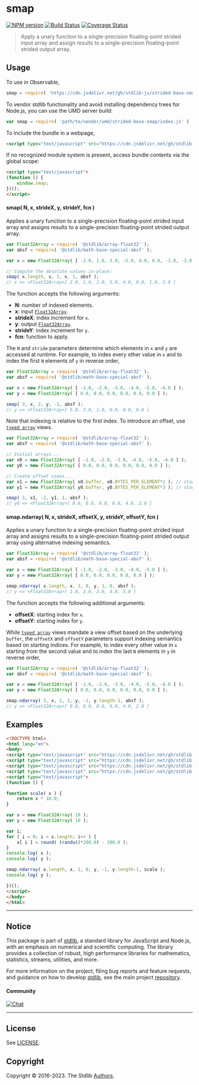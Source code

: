 <!--

@license Apache-2.0

Copyright (c) 2020 The Stdlib Authors.

Licensed under the Apache License, Version 2.0 (the "License");
you may not use this file except in compliance with the License.
You may obtain a copy of the License at

   http://www.apache.org/licenses/LICENSE-2.0

Unless required by applicable law or agreed to in writing, software
distributed under the License is distributed on an "AS IS" BASIS,
WITHOUT WARRANTIES OR CONDITIONS OF ANY KIND, either express or implied.
See the License for the specific language governing permissions and
limitations under the License.

-->

# smap

[![NPM version][npm-image]][npm-url] [![Build Status][test-image]][test-url] [![Coverage Status][coverage-image]][coverage-url] <!-- [![dependencies][dependencies-image]][dependencies-url] -->

> Apply a unary function to a single-precision floating-point strided input array and assign results to a single-precision floating-point strided output array.

<section class="intro">

</section>

<!-- /.intro -->



<section class="usage">

## Usage

To use in Observable,

```javascript
smap = require( 'https://cdn.jsdelivr.net/gh/stdlib-js/strided-base-smap@umd/browser.js' )
```

To vendor stdlib functionality and avoid installing dependency trees for Node.js, you can use the UMD server build:

```javascript
var smap = require( 'path/to/vendor/umd/strided-base-smap/index.js' )
```

To include the bundle in a webpage,

```html
<script type="text/javascript" src="https://cdn.jsdelivr.net/gh/stdlib-js/strided-base-smap@umd/browser.js"></script>
```

If no recognized module system is present, access bundle contents via the global scope:

```html
<script type="text/javascript">
(function () {
    window.smap;
})();
</script>
```

#### smap( N, x, strideX, y, strideY, fcn )

Applies a unary function to a single-precision floating-point strided input array and assigns results to a single-precision floating-point strided output array.

```javascript
var Float32Array = require( '@stdlib/array-float32' );
var absf = require( '@stdlib/math-base-special-absf' );

var x = new Float32Array( [ -2.0, 1.0, 3.0, -5.0, 4.0, 0.0, -1.0, -3.0 ] );

// Compute the absolute values in-place:
smap( x.length, x, 1, x, 1, absf );
// x => <Float32Array>[ 2.0, 1.0, 3.0, 5.0, 4.0, 0.0, 1.0, 3.0 ]
```

The function accepts the following arguments:

-   **N**: number of indexed elements.
-   **x**: input [`Float32Array`][@stdlib/array/float32].
-   **strideX**: index increment for `x`.
-   **y**: output [`Float32Array`][@stdlib/array/float32].
-   **strideY**: index increment for `y`.
-   **fcn**: function to apply.

The `N` and `stride` parameters determine which elements in `x` and `y` are accessed at runtime. For example, to index every other value in `x` and to index the first `N` elements of `y` in reverse order,

```javascript
var Float32Array = require( '@stdlib/array-float32' );
var absf = require( '@stdlib/math-base-special-absf' );

var x = new Float32Array( [ -1.0, -2.0, -3.0, -4.0, -5.0, -6.0 ] );
var y = new Float32Array( [ 0.0, 0.0, 0.0, 0.0, 0.0, 0.0 ] );

smap( 3, x, 2, y, -1, absf );
// y => <Float32Array>[ 5.0, 3.0, 1.0, 0.0, 0.0, 0.0 ]
```

Note that indexing is relative to the first index. To introduce an offset, use [`typed array`][@stdlib/array/float32] views.

```javascript
var Float32Array = require( '@stdlib/array-float32' );
var absf = require( '@stdlib/math-base-special-absf' );

// Initial arrays...
var x0 = new Float32Array( [ -1.0, -2.0, -3.0, -4.0, -5.0, -6.0 ] );
var y0 = new Float32Array( [ 0.0, 0.0, 0.0, 0.0, 0.0, 0.0 ] );

// Create offset views...
var x1 = new Float32Array( x0.buffer, x0.BYTES_PER_ELEMENT*1 ); // start at 2nd element
var y1 = new Float32Array( y0.buffer, y0.BYTES_PER_ELEMENT*3 ); // start at 4th element

smap( 3, x1, -2, y1, 1, absf );
// y0 => <Float32Array>[ 0.0, 0.0, 0.0, 6.0, 4.0, 2.0 ]
```

#### smap.ndarray( N, x, strideX, offsetX, y, strideY, offsetY, fcn )

Applies a unary function to a single-precision floating-point strided input array and assigns results to a single-precision floating-point strided output array using alternative indexing semantics.

```javascript
var Float32Array = require( '@stdlib/array-float32' );
var absf = require( '@stdlib/math-base-special-absf' );

var x = new Float32Array( [ -1.0, -2.0, -3.0, -4.0, -5.0 ] );
var y = new Float32Array( [ 0.0, 0.0, 0.0, 0.0, 0.0 ] );

smap.ndarray( x.length, x, 1, 0, y, 1, 0, absf );
// y => <Float32Array>[ 1.0, 2.0, 3.0, 4.0, 5.0 ]
```

The function accepts the following additional arguments:

-   **offsetX**: starting index for `x`.
-   **offsetY**: starting index for `y`.

While [`typed array`][@stdlib/array/float32] views mandate a view offset based on the underlying `buffer`, the `offsetX` and `offsetY` parameters support indexing semantics based on starting indices. For example, to index every other value in `x` starting from the second value and to index the last `N` elements in `y` in reverse order,

```javascript
var Float32Array = require( '@stdlib/array-float32' );
var absf = require( '@stdlib/math-base-special-absf' );

var x = new Float32Array( [ -1.0, -2.0, -3.0, -4.0, -5.0, -6.0 ] );
var y = new Float32Array( [ 0.0, 0.0, 0.0, 0.0, 0.0, 0.0 ] );

smap.ndarray( 3, x, 2, 1, y, -1, y.length-1, absf );
// y => <Float32Array>[ 0.0, 0.0, 0.0, 6.0, 4.0, 2.0 ]
```

</section>

<!-- /.usage -->

<section class="notes">

</section>

<!-- /.notes -->

<section class="examples">

## Examples

<!-- eslint no-undef: "error" -->

```html
<!DOCTYPE html>
<html lang="en">
<body>
<script type="text/javascript" src="https://cdn.jsdelivr.net/gh/stdlib-js/math-base-special-round@umd/browser.js"></script>
<script type="text/javascript" src="https://cdn.jsdelivr.net/gh/stdlib-js/random-base-randu@umd/browser.js"></script>
<script type="text/javascript" src="https://cdn.jsdelivr.net/gh/stdlib-js/array-float32@umd/browser.js"></script>
<script type="text/javascript" src="https://cdn.jsdelivr.net/gh/stdlib-js/strided-base-smap@umd/browser.js"></script>
<script type="text/javascript">
(function () {

function scale( x ) {
    return x * 10.0;
}

var x = new Float32Array( 10 );
var y = new Float32Array( 10 );

var i;
for ( i = 0; i < x.length; i++ ) {
    x[ i ] = round( (randu()*200.0) - 100.0 );
}
console.log( x );
console.log( y );

smap.ndarray( x.length, x, 1, 0, y, -1, y.length-1, scale );
console.log( y );

})();
</script>
</body>
</html>
```

</section>

<!-- /.examples -->

<!-- C interface documentation. -->



<!-- Section for related `stdlib` packages. Do not manually edit this section, as it is automatically populated. -->

<section class="related">

</section>

<!-- /.related -->

<!-- Section for all links. Make sure to keep an empty line after the `section` element and another before the `/section` close. -->


<section class="main-repo" >

* * *

## Notice

This package is part of [stdlib][stdlib], a standard library for JavaScript and Node.js, with an emphasis on numerical and scientific computing. The library provides a collection of robust, high performance libraries for mathematics, statistics, streams, utilities, and more.

For more information on the project, filing bug reports and feature requests, and guidance on how to develop [stdlib][stdlib], see the main project [repository][stdlib].

#### Community

[![Chat][chat-image]][chat-url]

---

## License

See [LICENSE][stdlib-license].


## Copyright

Copyright &copy; 2016-2023. The Stdlib [Authors][stdlib-authors].

</section>

<!-- /.stdlib -->

<!-- Section for all links. Make sure to keep an empty line after the `section` element and another before the `/section` close. -->

<section class="links">

[npm-image]: http://img.shields.io/npm/v/@stdlib/strided-base-smap.svg
[npm-url]: https://npmjs.org/package/@stdlib/strided-base-smap

[test-image]: https://github.com/stdlib-js/strided-base-smap/actions/workflows/test.yml/badge.svg?branch=main
[test-url]: https://github.com/stdlib-js/strided-base-smap/actions/workflows/test.yml?query=branch:main

[coverage-image]: https://img.shields.io/codecov/c/github/stdlib-js/strided-base-smap/main.svg
[coverage-url]: https://codecov.io/github/stdlib-js/strided-base-smap?branch=main

<!--

[dependencies-image]: https://img.shields.io/david/stdlib-js/strided-base-smap.svg
[dependencies-url]: https://david-dm.org/stdlib-js/strided-base-smap/main

-->

[chat-image]: https://img.shields.io/gitter/room/stdlib-js/stdlib.svg
[chat-url]: https://gitter.im/stdlib-js/stdlib/

[stdlib]: https://github.com/stdlib-js/stdlib

[stdlib-authors]: https://github.com/stdlib-js/stdlib/graphs/contributors

[umd]: https://github.com/umdjs/umd
[es-module]: https://developer.mozilla.org/en-US/docs/Web/JavaScript/Guide/Modules

[deno-url]: https://github.com/stdlib-js/strided-base-smap/tree/deno
[umd-url]: https://github.com/stdlib-js/strided-base-smap/tree/umd
[esm-url]: https://github.com/stdlib-js/strided-base-smap/tree/esm
[branches-url]: https://github.com/stdlib-js/strided-base-smap/blob/main/branches.md

[stdlib-license]: https://raw.githubusercontent.com/stdlib-js/strided-base-smap/main/LICENSE

[@stdlib/array/float32]: https://github.com/stdlib-js/array-float32/tree/umd

</section>

<!-- /.links -->
